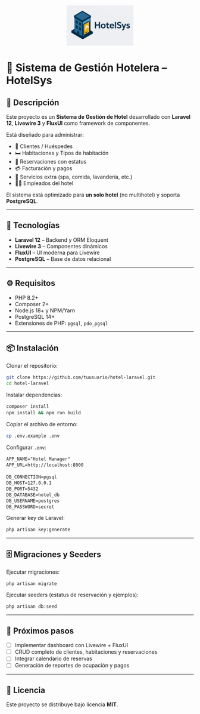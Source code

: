 <p align="center">
  <img src="public/assets/img/logo/logo.png" alt="HotelSys Logo" width="180"/>
</p>

# 🏨 Sistema de Gestión Hotelera – HotelSys

## 📖 Descripción

Este proyecto es un **Sistema de Gestión de Hotel** desarrollado con **Laravel 12**, **Livewire 3** y **FluxUI** como framework de componentes.  

Está diseñado para administrar:

- 👤 Clientes / Huéspedes  
- 🛏️ Habitaciones y Tipos de habitación  
- 📅 Reservaciones con estatus  
- 💳 Facturación y pagos  
- 🧾 Servicios extra (spa, comida, lavandería, etc.)  
- 👨‍💼 Empleados del hotel  

El sistema está optimizado para **un solo hotel** (no multihotel) y soporta **PostgreSQL**.

---

## 🚀 Tecnologías

- **Laravel 12** – Backend y ORM Eloquent  
- **Livewire 3** – Componentes dinámicos  
- **FluxUI** – UI moderna para Livewire  
- **PostgreSQL** – Base de datos relacional  

---

## ⚙️ Requisitos

- PHP 8.2+  
- Composer 2+  
- Node.js 18+ y NPM/Yarn  
- PostgreSQL 14+  
- Extensiones de PHP: `pgsql`, `pdo_pgsql`  

---

## 📦 Instalación

Clonar el repositorio:

```bash
git clone https://github.com/tuusuario/hotel-laravel.git
cd hotel-laravel
```

Instalar dependencias:

```bash
composer install
npm install && npm run build
```

Copiar el archivo de entorno:

```bash
cp .env.example .env
```

Configurar `.env`:

```dotenv
APP_NAME="Hotel Manager"
APP_URL=http://localhost:8000

DB_CONNECTION=pgsql
DB_HOST=127.0.0.1
DB_PORT=5432
DB_DATABASE=hotel_db
DB_USERNAME=postgres
DB_PASSWORD=secret
```

Generar key de Laravel:

```bash
php artisan key:generate
```

---

## 🗄️ Migraciones y Seeders

Ejecutar migraciones:

```bash
php artisan migrate
```

Ejecutar seeders (estatus de reservación y ejemplos):

```bash
php artisan db:seed
```

---

## 📌 Próximos pasos

- [ ] Implementar dashboard con Livewire + FluxUI  
- [ ] CRUD completo de clientes, habitaciones y reservaciones  
- [ ] Integrar calendario de reservas  
- [ ] Generación de reportes de ocupación y pagos  

---

## 📜 Licencia

Este proyecto se distribuye bajo licencia **MIT**.

